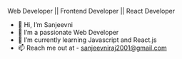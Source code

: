 Web Developer || Frontend Developer || React Developer 

- 👋 Hi, I’m Sanjeevni
- 👀 I’m a passionate Web Developer
- 🌱 I’m currently learning Javascript and React.js
- 📫 Reach me out at - sanjeevniraj2001@gmail.com

<!---
komu-07/komu-07 is a ✨ special ✨ repository because its `README.md` (this file) appears on your GitHub profile.
You can click the Preview link to take a look at your changes.
--->
